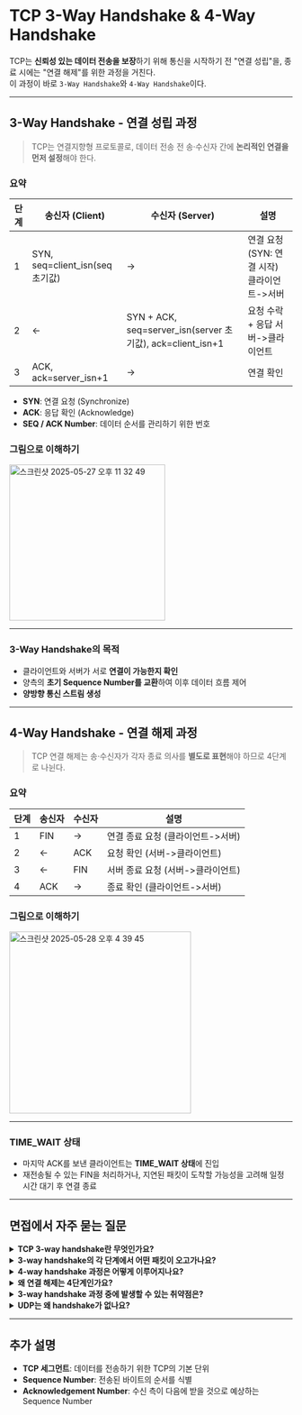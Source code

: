 # TCP 3-Way Handshake & 4-Way Handshake

TCP는 **신뢰성 있는 데이터 전송을 보장**하기 위해 통신을 시작하기 전 "연결 성립"을, 종료 시에는 "연결 해제"를 위한 과정을 거친다.  
이 과정이 바로 `3-Way Handshake`와 `4-Way Handshake`이다.

---

## 3-Way Handshake - 연결 성립 과정

> TCP는 연결지향형 프로토콜로, 데이터 전송 전 송·수신자 간에 **논리적인 연결을 먼저 설정**해야 한다.

### 요약

| 단계 | 송신자 (Client) | 수신자 (Server) | 설명 |
|------|------------------|------------------|------|
| 1    | SYN, seq=client_isn(seq 초기값)       |     ->             | 연결 요청 (SYN: 연결 시작) 클라이언트->서버 |
| 2    |      <-           | SYN + ACK, seq=server_isn(server 초기값), ack=client_isn+1 | 요청 수락 + 응답 서버->클라이언트|
| 3    | ACK, ack=server_isn+1     |        ->          | 연결 확인 |

- **SYN**: 연결 요청 (Synchronize)
- **ACK**: 응답 확인 (Acknowledge)
- **SEQ / ACK Number**: 데이터 순서를 관리하기 위한 번호

### 그림으로 이해하기
<img width="277" alt="스크린샷 2025-05-27 오후 11 32 49" src="https://github.com/user-attachments/assets/e592c6b5-0f5b-4b59-899b-451e73915d57" />


---


### 3-Way Handshake의 목적
- 클라이언트와 서버가 서로 **연결이 가능한지 확인**
- 양측의 **초기 Sequence Number를 교환**하여 이후 데이터 흐름 제어
- **양방향 통신 스트림 생성**

---

## 4-Way Handshake - 연결 해제 과정

> TCP 연결 해제는 송·수신자가 각자 종료 의사를 **별도로 표현**해야 하므로 4단계로 나뉜다.

### 요약

| 단계 | 송신자 | 수신자 | 설명 |
|------|--------|--------|------|
| 1    | FIN    |   ->     | 연결 종료 요청 (클라이언트->서버)|
| 2    |    <-  | ACK    | 요청 확인 (서버->클라이언트)|
| 3    |    <-  | FIN    | 서버 종료 요청 (서버->클라이언트)|
| 4    | ACK    |   ->     | 종료 확인 (클라이언트->서버)|

### 그림으로 이해하기
<img width="323" alt="스크린샷 2025-05-28 오후 4 39 45" src="https://github.com/user-attachments/assets/ff022c58-5c89-4864-ae4c-80083068b6dd" />


---

### TIME_WAIT 상태
- 마지막 ACK를 보낸 클라이언트는 **TIME_WAIT 상태**에 진입
- 재전송될 수 있는 FIN을 처리하거나, 지연된 패킷이 도착할 가능성을 고려해 일정 시간 대기 후 연결 종료

---

## 면접에서 자주 묻는 질문

<details>
<summary><b>TCP 3-way handshake란 무엇인가요?</b></summary>
TCP는 연결 지향형 프로토콜입니다. 송신자와 수신자가 통신을 시작하기 전에 서로 연결 가능한 상태인지 확인하기 위해 3단계의 handshake 과정을 거칩니다.
</details>

<details>
<summary><b>3-way handshake의 각 단계에서 어떤 패킷이 오고가나요?</b></summary>
1. 클라이언트가 SYN 패킷을 서버로 전송  
2. 서버는 SYN과 ACK 패킷을 함께 전송  
3. 클라이언트는 ACK 패킷을 서버로 전송  
이후에 연결이 성립되고 데이터 송수신이 가능합니다.
</details>

<details>
<summary><b>4-way handshake 과정은 어떻게 이루어지나요?</b></summary>
1. 클라이언트가 서버로 FIN 요청을 보냄  
2. 서버는 ACK를 보내고 CLOSE_WAIT 상태  
3. 서버가 데이터 처리를 끝낸 후 FIN을 전송  
4. 클라이언트가 ACK를 보내고 TIME_WAIT 후 종료  
</details>

<details>
<summary><b>왜 연결 해제는 4단계인가요?</b></summary>
TCP는 양방향 통신이므로 **각 방향의 연결을 따로 종료**해야 합니다. 클라이언트 → 서버 종료 요청, 서버 → 클라이언트 종료 요청이 따로 처리됩니다.
</details>

<details>
<summary><b>3-way handshake 과정 중에 발생할 수 있는 취약점은?</b></summary>
**SYN Flooding 공격**: 클라이언트가 악의적으로 다수의 SYN만 보내고 ACK를 생략하여 서버의 자원을 고갈시키는 공격.  
방지 방법: SYN 쿠키, 방화벽 설정, backlog 큐 조정 등
</details>

<details>
<summary><b>UDP는 왜 handshake가 없나요?</b></summary>
UDP는 **비연결지향 프로토콜**이기 때문에 연결 설정 과정 없이 바로 데이터를 전송합니다. 빠른 전송이 필요한 서비스(예: DNS, 실시간 스트리밍)에 주로 사용됩니다.
</details>

---

## 추가 설명

- **TCP 세그먼트**: 데이터를 전송하기 위한 TCP의 기본 단위
- **Sequence Number**: 전송된 바이트의 순서를 식별
- **Acknowledgement Number**: 수신 측이 다음에 받을 것으로 예상하는 Sequence Number
